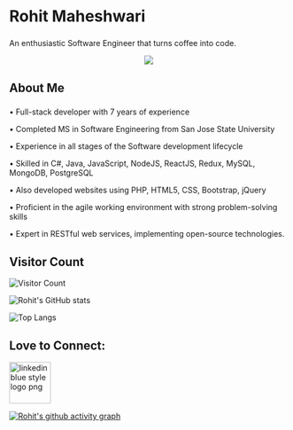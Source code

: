 # Rohit Maheshwari
### 
An enthusiastic Software Engineer that turns coffee into code.


<p align="center">
<img src="https://cdn.pixabay.com/photo/2018/06/08/00/48/developer-3461405_960_720.png">
</p>


## About Me
###
<p>
• Full-stack developer with 7 years of experience
</p>
<p>
• Completed MS in Software Engineering from San Jose State University
</p>
<p>
• Experience in all stages of the Software development lifecycle
</p>
<p>
• Skilled in C#, Java, JavaScript, NodeJS, ReactJS, Redux, MySQL, MongoDB, PostgreSQL
</p>
<p>
• Also developed websites using PHP, HTML5, CSS, Bootstrap, jQuery
</p>
<p>
• Proficient in the agile working environment with strong problem-solving skills
</p>
<p>
• Expert in RESTful web services, implementing open-source technologies.
</p>
<p>


## Visitor Count

![Visitor Count](https://profile-counter.glitch.me/rrohitmaheshwari/count.svg)

![Rohit's GitHub stats](https://github-readme-stats.vercel.app/api?username=rrohitmaheshwari&count_private=true&&show_icon=true&theme=monokai)

![Top Langs](https://github-readme-stats.vercel.app/api/top-langs/?username=rrohitmaheshwari&layout=compact)



## Love to Connect: 

<a href="https://www.linkedin.com/in/rrohitmaheshwari/" title="Image from freepnglogos.com"><img src="https://www.freepnglogos.com/uploads/linkedin-blue-style-logo-png-0.png" width="75" alt="linkedin blue style logo png" /></a>
  
  
[![Rohit's github activity graph](https://activity-graph.herokuapp.com/graph?username=rrohitmaheshwari&theme=radical&bg_color=pinka&hide_border=true&area=true)](https://git.io/rrohitmaheshwari)



